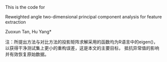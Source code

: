 This is the code for

Reweighted angle two-dimensional principal component analysis for feature extraction

Zuoxun Tan, Hu Yang*

注：所提出方法与对比方法的投影矩阵求解采用的函数均为R语言中的eigen()，
   以获得干净测试集上更小的重构误差，这是本文的主要目标，
   抵抗异常值的影响并有效恢复原始数据。
